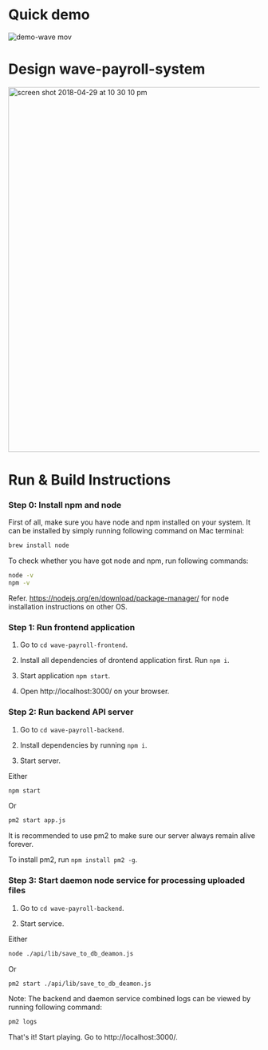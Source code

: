 # Quick demo 

![demo-wave mov](https://user-images.githubusercontent.com/7086220/39659564-dbe7f726-4ff8-11e8-8a29-15e9b428bb46.gif)

# Design wave-payroll-system

<img width="730" alt="screen shot 2018-04-29 at 10 30 10 pm" src="https://user-images.githubusercontent.com/7086220/39658848-e0637960-4fe9-11e8-81e4-edefa9a1cc4b.png">


# Run & Build Instructions

### Step 0: Install npm and node

First of all, make sure you have node and npm installed on your system. It can be installed by simply running following command on Mac terminal:

```sh
brew install node
```

To check whether you have got node and npm, run following commands:

```sh
node -v
npm -v
```

Refer. https://nodejs.org/en/download/package-manager/ for node installation instructions on other OS.

### Step 1: Run frontend application

1. Go to `cd wave-payroll-frontend`.

2. Install all dependencies of drontend application first. Run `npm i`.

3. Start application `npm start`.

4. Open http://localhost:3000/ on your browser.

### Step 2: Run backend API server

1. Go to `cd wave-payroll-backend`.

2. Install dependencies by running `npm i`.

3. Start server. 

Either

```sh
npm start
```
 
Or

```sh
pm2 start app.js
```

It is recommended to use pm2 to make sure our server always remain alive forever. 

To install pm2, run `npm install pm2 -g`.

### Step 3: Start daemon node service for processing uploaded files

1. Go to `cd wave-payroll-backend`.

2. Start service.

Either

```sh
node ./api/lib/save_to_db_deamon.js
```

Or

```sh
pm2 start ./api/lib/save_to_db_deamon.js
```

Note: The backend and daemon service combined logs can be viewed by running following command:

```sh
pm2 logs 
```

That's it! Start playing. Go to http://localhost:3000/.

